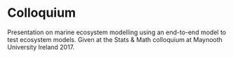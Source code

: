 # Colloquium
Presentation on marine ecosystem modelling using an end-to-end model to test ecosystem models. Given at the Stats & Math colloquium at Maynooth University Ireland 2017.
